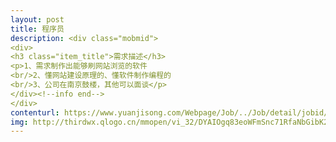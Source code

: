 ```yaml
---                
layout: post       
title: 程序员           
description: <div class="mobmid">
<div>
<h3 class="item_title">需求描述</h3>
<p>1、需求制作出能够刷网站浏览的软件<br/>2、懂网站建设原理的、懂软件制作编程的<br/>3、公司在南京鼓楼，其他可以面谈</p>
</div><!--info end-->
</div>     
contenturl: https://www.yuanjisong.com/Webpage/Job/../Job/detail/jobid/101477      
img: http://thirdwx.qlogo.cn/mmopen/vi_32/DYAIOgq83eoWFmSnc71RfaNbGibK2RWhyBf17o3RtTmbSltZ6GZosL0eZq8LfksVK1Bgn2zWUUm43G1UxrVmh9g/132             
---                 
```

